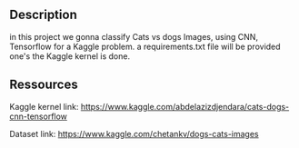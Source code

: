 ## Description

in this project we gonna classify Cats vs dogs Images, using CNN, Tensorflow for a Kaggle problem.
a requirements.txt file will be provided one's the Kaggle kernel is done.


## Ressources

Kaggle kernel link:
https://www.kaggle.com/abdelazizdjendara/cats-dogs-cnn-tensorflow

Dataset link:
https://www.kaggle.com/chetankv/dogs-cats-images
